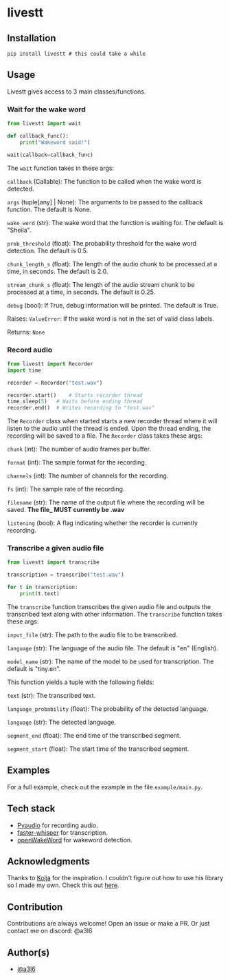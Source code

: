 # livestt

## Installation

```
pip install livestt # this could take a while
````

## Usage
Livestt gives access to 3 main classes/functions. 

### Wait for the wake word
```python
from livestt import wait

def callback_func():
    print("Wakeword said!")

wait(callback=callback_func)
```

The `wait` function takes in these args:

`callback` (Callable): The function to be called when the wake word is detected.

`args` (tuple[any] | None): The arguments to be passed to the callback function. The default is None.

`wake_word` (str): The wake word that the function is waiting for. The default is "Sheila".

`prob_threshold` (float): The probability threshold for the wake word detection. The default is 0.5.

`chunk_length_s` (float): The length of the audio chunk to be processed at a time, in seconds. The default is 2.0.

`stream_chunk_s` (float): The length of the audio stream chunk to be processed at a time, in seconds. The default is 0.25.

`debug` (bool): If True, debug information will be printed. The default is True.

Raises:
`ValueError`: If the wake word is not in the set of valid class labels.

Returns:
`None`

### Record audio
```python
from livestt import Recorder
import time

recorder = Recorder("test.wav")

recorder.start()    # Starts recorder thread
time.sleep(5)   # Waits before ending thread
recorder.end()  # Writes recording to "test.wav"
```


The `Recorder` class when started starts a new recorder thread where it will listen to the audio until the thread is ended. Upon the thread ending, the recording will be saved to a file. The `Recorder` class takes these args:

`chunk` (int): The number of audio frames per buffer.

`format` (int): The sample format for the recording.

`channels` (int): The number of channels for the recording.

`fs` (int): The sample rate of the recording.

`filename` (str): The name of the output file where the recording will be saved. **The file_ MUST currently be .wav**

`listening` (bool): A flag indicating whether the recorder is currently recording.

### Transcribe a given audio file
```python 
from livestt import transcribe

transcription = transcribe("test.wav")

for t in transcription:
    print(t.text)

```

The `transcribe` function transcribes the given audio file and outputs the transcribed text along with other information. The `transcribe` function takes these args:

`input_file` (str): The path to the audio file to be transcribed.

`language` (str): The language of the audio file. The default is "en" (English).

`model_name` (str): The name of the model to be used for transcription. The default is "tiny.en".

This function yields a tuple with the following fields:


`text` (str): The transcribed text.

`language_probability` (float): The probability of the detected language.

`language` (str): The detected language.

`segment_end` (float): The end time of the transcribed segment.

`segment_start` (float): The start time of the transcribed segment.

## Examples
For a full example, check out the example in the file `example/main.py`.

## Tech stack

- [Pyaudio](https://people.csail.mit.edu/hubert/pyaudio/) for recording audio.
- [faster-whisper](https://github.com/SYSTRAN/faster-whisper) for transcription.
- [openWakeWord](https://huggingface.co/spaces/davidscripka/openWakeWord) for wakeword detection.

## Acknowledgments
Thanks to [Kolja](https://github.com/KoljaB) for the inspiration. I couldn't figure out how to use his library so I made my own. Check this out [here](https://github.com/KoljaB/RealtimeSTT).

## Contribution
Contributions are always welcome! Open an issue or make a PR. Or just contact me on discord: @a3l6

## Author(s)
- [@a3l6](https://www.github.com/a3l6)